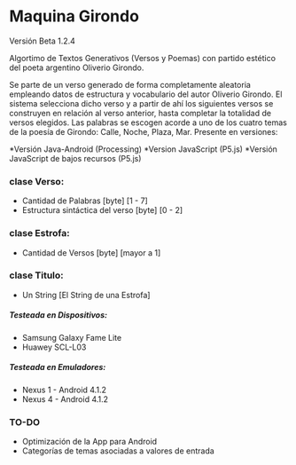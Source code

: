 # Maquina Girondo
Versión Beta 1.2.4

Algortimo de Textos Generativos (Versos y Poemas) con partido estético del poeta argentino Oliverio Girondo.

Se parte de un verso generado de forma completamente aleatoria empleando datos de estructura y vocabulario del autor Oliverio Girondo. El sistema selecciona dicho verso y a partir de ahí los siguientes versos se construyen en relación al verso anterior, hasta completar la totalidad de versos elegidos. Las palabras se escogen acorde a uno de los cuatro temas de la poesía de Girondo: Calle, Noche, Plaza, Mar.
Presente en versiones:

*Versión Java-Android (Processing)
*Version JavaScript (P5.js)
*Versión JavaScript de bajos recursos (P5.js)

### clase Verso:

* Cantidad de Palabras [byte] [1 - 7]
* Estructura sintáctica del verso [byte] [0 - 2]

### clase Estrofa:

* Cantidad de Versos [byte] [mayor a 1]

### clase Titulo:

* Un String [El String de una Estrofa]

##### Testeada en Dispositivos:

* Samsung Galaxy Fame Lite
* Huawey SCL-L03

##### Testeada en Emuladores:

* Nexus 1 - Android 4.1.2
* Nexus 4 - Android 4.1.2


### TO-DO

* Optimización de la App para Android
* Categorías de temas asociadas a valores de entrada
